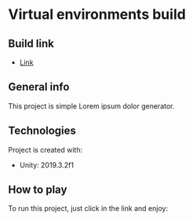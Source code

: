 # Virtual environments build

## Build link
* [Link](#https://josvilg.itch.io/entorns)

## General info
This project is simple Lorem ipsum dolor generator.
	
## Technologies
Project is created with:
* Unity: 2019.3.2f1
	
## How to play
To run this project, just click in the link and enjoy: